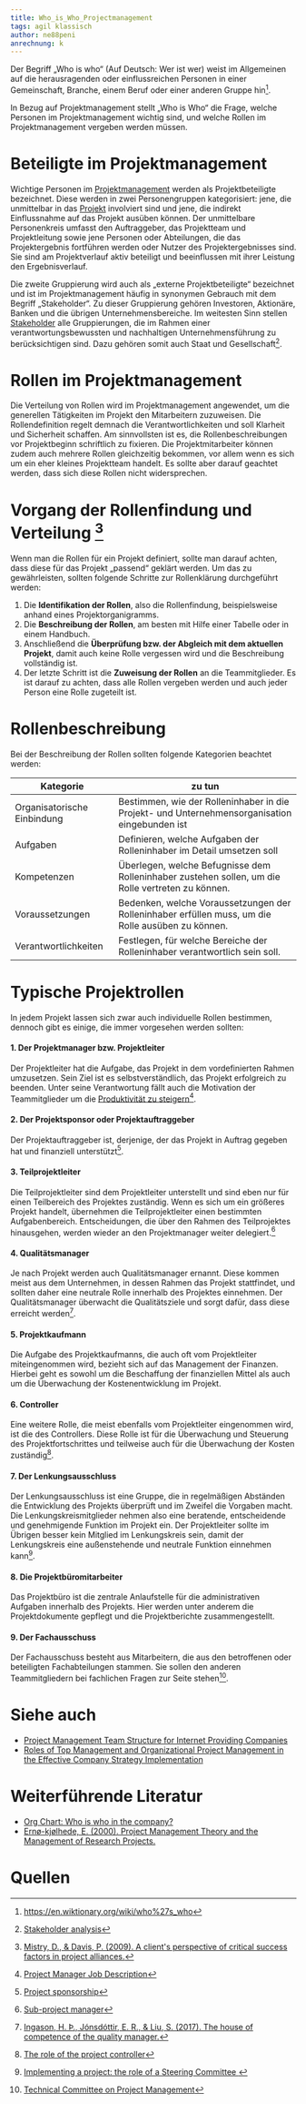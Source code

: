 ```yaml
---
title: Who_is_Who_Projectmanagement
tags: agil klassisch
author: ne88peni
anrechnung: k 
---
```


Der Begriff „Who is who“ (Auf Deutsch: Wer ist wer) weist im Allgemeinen auf die herausragenden oder einflussreichen Personen in einer Gemeinschaft, Branche, einem Beruf oder einer anderen Gruppe hin[^1].

In Bezug auf Projektmanagement stellt „Who is Who“ die Frage, welche Personen im Projektmanagement wichtig sind, und welche Rollen im Projektmanagement vergeben werden müssen.

# Beteiligte im Projektmanagement

Wichtige Personen im [Projektmanagement](https://de.wiktionary.org/wiki/Projektmanagement) werden als Projektbeteiligte bezeichnet. Diese werden in zwei Personengruppen kategorisiert: jene, die unmittelbar in das [Projekt](https://de.wiktionary.org/wiki/Projekt) involviert sind und jene, die indirekt Einflussnahme auf das Projekt ausüben können.
Der unmittelbare Personenkreis umfasst den Auftraggeber, das Projektteam und Projektleitung sowie jene Personen oder Abteilungen, die das Projektergebnis fortführen werden oder Nutzer des Projektergebnisses sind. Sie sind am Projektverlauf aktiv beteiligt und beeinflussen mit ihrer Leistung den Ergebnisverlauf.

Die zweite Gruppierung wird auch als „externe Projektbeteiligte“ bezeichnet und ist im Projektmanagement häufig in synonymen Gebrauch mit dem Begriff „Stakeholder“. Zu dieser Gruppierung gehören Investoren, Aktionäre, Banken und die übrigen Unternehmensbereiche. Im weitesten Sinn stellen [Stakeholder](https://de.wiktionary.org/wiki/Stakeholder) alle Gruppierungen, die im Rahmen einer verantwortungsbewussten und nachhaltigen Unternehmensführung zu berücksichtigen sind. Dazu gehören somit auch Staat und Gesellschaft[^2].


# Rollen im Projektmanagement

Die Verteilung von Rollen wird im Projektmanagement angewendet, um die generellen Tätigkeiten im Projekt den Mitarbeitern zuzuweisen. Die Rollendefinition regelt demnach die Verantwortlichkeiten und soll Klarheit und Sicherheit schaffen. Am sinnvollsten ist es, die Rollenbeschreibungen vor Projektbeginn schriftlich zu fixieren. Die Projektmitarbeiter können zudem auch mehrere Rollen gleichzeitig bekommen, vor allem wenn es sich um ein eher kleines Projektteam handelt. Es sollte aber darauf geachtet werden, dass sich diese Rollen nicht widersprechen.

# Vorgang der Rollenfindung und Verteilung [^3]

Wenn man die Rollen für ein Projekt definiert, sollte man darauf achten, dass diese für das Projekt „passend“ geklärt werden. Um das zu gewährleisten, sollten folgende Schritte zur Rollenklärung durchgeführt werden:

1.	Die **Identifikation der Rollen**, also die Rollenfindung, beispielsweise anhand eines Projektorganigramms.
2.	Die **Beschreibung der Rollen**, am besten mit Hilfe einer Tabelle oder in einem Handbuch.
3.	Anschließend die **Überprüfung bzw. der Abgleich mit dem aktuellen Projekt**, damit auch keine Rolle vergessen wird und die Beschreibung vollständig ist.
4.	Der letzte Schritt ist die **Zuweisung der Rollen** an die Teammitglieder. Es ist darauf zu achten, dass alle Rollen vergeben werden und auch jeder Person eine Rolle zugeteilt ist.

# Rollenbeschreibung

Bei der Beschreibung der Rollen sollten folgende Kategorien beachtet werden:

| Kategorie        | zu tun |
| ------------- | ------------- |
| Organisatorische Einbindung  | Bestimmen, wie der Rolleninhaber in die Projekt- und Unternehmensorganisation eingebunden ist |
| Aufgaben  | Definieren, welche Aufgaben der Rolleninhaber im Detail umsetzen soll  |
| Kompetenzen       | Überlegen, welche Befugnisse dem Rolleninhaber zustehen sollen, um die Rolle vertreten zu können. |
| Voraussetzungen     | Bedenken, welche Voraussetzungen der Rolleninhaber erfüllen muss, um die Rolle ausüben zu können. |
| Verantwortlichkeiten       | Festlegen, für welche Bereiche der Rolleninhaber verantwortlich sein soll. |

# Typische Projektrollen

In jedem Projekt lassen sich zwar auch individuelle Rollen bestimmen, dennoch gibt es einige, die immer vorgesehen werden sollten:

#### 1. Der Projektmanager bzw. Projektleiter

Der Projektleiter hat die Aufgabe, das Projekt in dem vordefinierten Rahmen umzusetzen. Sein Ziel ist es selbstverständlich, das Projekt erfolgreich zu beenden. Unter seine Verantwortung fällt auch die Motivation der Teammitglieder um die [Produktivität zu steigern](https://de.wiktionary.org/wiki/Produktivit%C3%A4tssteigerung)[^4].

#### 2. Der Projektsponsor oder Projektauftraggeber

Der Projektauftraggeber ist, derjenige, der das Projekt in Auftrag gegeben hat und finanziell unterstützt[^5].

#### 3. Teilprojektleiter

Die Teilprojektleiter sind dem Projektleiter unterstellt und sind eben nur für einen Teilbereich des Projektes zuständig. Wenn es sich um ein größeres Projekt handelt, übernehmen die Teilprojektleiter einen bestimmten Aufgabenbereich. Entscheidungen, die über den Rahmen des Teilprojektes hinausgehen, werden wieder an den Projektmanager weiter delegiert.[^6]

#### 4. Qualitätsmanager

Je nach Projekt werden auch Qualitätsmanager ernannt. Diese kommen meist aus dem Unternehmen, in dessen Rahmen das Projekt stattfindet, und sollten daher eine neutrale Rolle innerhalb des Projektes einnehmen. Der Qualitätsmanager überwacht die Qualitätsziele und sorgt dafür, dass diese erreicht werden[^7].

#### 5. Projektkaufmann

Die Aufgabe des Projektkaufmanns, die auch oft vom Projektleiter miteingenommen wird, bezieht sich auf das Management der Finanzen. Hierbei geht es sowohl um die Beschaffung der finanziellen Mittel als auch um die Überwachung der Kostenentwicklung im Projekt.

#### 6. Controller

Eine weitere Rolle, die meist ebenfalls vom Projektleiter eingenommen wird, ist die des Controllers. Diese Rolle ist für die Überwachung und Steuerung des Projektfortschrittes und teilweise auch für die Überwachung der Kosten zuständig[^8].

#### 7. Der Lenkungsausschluss

Der Lenkungsausschluss ist eine Gruppe, die in regelmäßigen Abständen die Entwicklung des Projekts überprüft und im Zweifel die Vorgaben macht. Die Lenkungskreismitglieder nehmen also eine beratende, entscheidende und genehmigende Funktion im Projekt ein.
Der Projektleiter sollte im Übrigen besser kein Mitglied im Lenkungskreis sein, damit der Lenkungskreis eine außenstehende und neutrale Funktion einnehmen kann[^9].

#### 8. Die Projektbüromitarbeiter

Das Projektbüro ist die zentrale Anlaufstelle für die administrativen Aufgaben innerhalb des Projekts. Hier werden unter anderem die Projektdokumente gepflegt und die Projektberichte zusammengestellt.

#### 9. Der Fachausschuss
Der Fachausschuss besteht aus Mitarbeitern, die aus den betroffenen oder beteiligten Fachabteilungen stammen. Sie sollen den anderen Teammitgliedern bei fachlichen Fragen zur Seite stehen[^10].



# Siehe auch

* [Project Management Team Structure for Internet Providing Companies](https://link.springer.com/chapter/10.1007/978-3-319-23126-6_47)
* [Roles of Top Management and Organizational Project Management in the Effective Company Strategy Implementation](https://www.sciencedirect.com/science/article/pii/S1877042816308540)


# Weiterführende Literatur

*  [Org Chart: Who is who in the company?](https://www.youtube.com/watch?v=CouWieFqk7Q)
*  [Ernø-kjølhede, E. (2000). Project Management Theory and the Management of Research Projects.
](https://ideas.repec.org/p/hhb/cbslpf/2000_003.html)





# Quellen

[^1]: https://en.wiktionary.org/wiki/who%27s_who
[^2]: [Stakeholder analysis](https://www.pmi.org/learning/library/stakeholder-analysis-pivotal-practice-projects-8905)
[^3]: [Mistry, D., & Davis, P. (2009). A client's perspective of critical success factors in project alliances.](https://www.researchgate.net/publication/266228554_A_client's_perspective_of_critical_success_factors_in_project_alliances)
[^4]: [Project Manager Job Description](https://www.purdue.edu/projectmanagementcertification/news/project-manager-job-description-career-outlook/)
[^5]: [Project sponsorship](https://www.pmi.org/learning/library/importance-of-project-sponsorship-9946)
[^6]: [Sub-project manager](https://www.hermes.admin.ch/en/project-management/understanding/roles/sub-project-manager.html)
[^7]: [Ingason, H. Þ., Jónsdóttir, E. R., & Liu, S. (2017). The house of competence of the quality manager.](https://www.tandfonline.com/doi/full/10.1080/23311975.2017.1345050)
[^8]: [The role of the project controller](https://www.arabianbusiness.com/the-role-of-project-controller-10704.html)
[^9]: [Implementing a project: the role of a Steering Committee ](http://www.lawfoundation.net.au/ljf/site/templates/resources/$file/SteeringCommittee.pdf)
[^10]: [Technical Committee on Project Management](https://design.transportation.org/technical-committees/project-management/)


